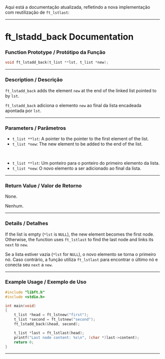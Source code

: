 Aqui está a documentação atualizada, refletindo a nova implementação com reutilização de `ft_lstlast`:

---

# ft\_lstadd\_back Documentation

### Function Prototype / Protótipo da Função

```c
void ft_lstadd_back(t_list **lst, t_list *new);
```

---

### Description / Descrição

`ft_lstadd_back` adds the element `new` at the end of the linked list pointed to by `lst`.

`ft_lstadd_back` adiciona o elemento `new` ao final da lista encadeada apontada por `lst`.

---

### Parameters / Parâmetros

* `t_list **lst`: A pointer to the pointer to the first element of the list.
* `t_list *new`: The new element to be added to the end of the list.

 

* `t_list **lst`: Um ponteiro para o ponteiro do primeiro elemento da lista.
* `t_list *new`: O novo elemento a ser adicionado ao final da lista.

---

### Return Value / Valor de Retorno

None.

Nenhum.

---

### Details / Detalhes

If the list is empty (`*lst` is `NULL`), the new element becomes the first node.
Otherwise, the function uses `ft_lstlast` to find the last node and links its `next` to `new`.

Se a lista estiver vazia (`*lst` for `NULL`), o novo elemento se torna o primeiro nó.
Caso contrário, a função utiliza `ft_lstlast` para encontrar o último nó e conecta seu `next` a `new`.

---

### Example Usage / Exemplo de Uso

```c
#include "libft.h"
#include <stdio.h>

int main(void)
{
    t_list *head = ft_lstnew("first");
    t_list *second = ft_lstnew("second");
    ft_lstadd_back(&head, second);

    t_list *last = ft_lstlast(head);
    printf("Last node content: %s\n", (char *)last->content);
    return 0;
}
```

---
